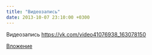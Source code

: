 ```yaml
---
title: "Видеозапись"
date: 2013-10-07 23:10:00 +0300
---
```


Видеозапись
https://vk.com/video41076938_163078150

[Вложение](https://vk.com/video41076938_163078150)
